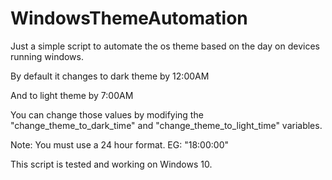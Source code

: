# WindowsThemeAutomation
Just a simple script to automate the os theme based on the day on devices running windows.

By default it changes to dark theme by 12:00AM

And to light theme by 7:00AM

You can change those values by modifying the "change_theme_to_dark_time" and "change_theme_to_light_time" variables.

Note: You must use a 24 hour format. EG: "18:00:00"

This script is tested and working on Windows 10.
